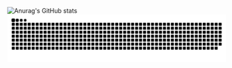![Anurag's GitHub stats](https://github-readme-stats.vercel.app/api?username=WinternetQilin&show_icons=true&theme=radical)
<picture>
  <source media="(prefers-color-scheme: dark)" srcset="https://github.com/WinternetQilin/WinternetQilin/blob/output/github-contribution-grid-snake-dark.svg" />
  <source media="(prefers-color-scheme: light)" srcset="https://github.com/WinternetQilin/WinternetQilin/blob/output/github-contribution-grid-snake.svg" />
  <img alt="github-snake" src="https://github.com/WinternetQilin/WinternetQilin/blob/output/github-contribution-grid-snake.svg" />
</picture>

